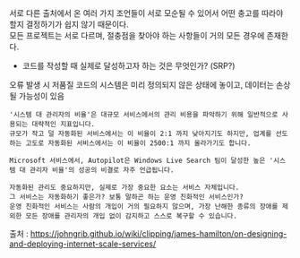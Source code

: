 서로 다른 출처에서 온 여러 가지 조언들이 서로 모순될 수 있어서 어떤 충고를 따라야 할지 결정하기가 쉽지 않기 때문이다.  
모든 프로젝트는 서로 다르며, 절충점을 찾아야 하는 사항들이 거의 모든 경우에 존재한다.  

- 코드를 작성할 때 실제로 달성하고자 하는 것은 무엇인가? (SRP?)

오류 발생 시 저품질 코드의 시스템은 미리 정의되지 않은 상태에 놓이고, 데이터는 손상될 가능성이 있음
```
'시스템 대 관리자의 비율'은 대규모 서비스에서의 관리 비용을 파악하기 위해 일반적으로 사용되는 대략적인 지표입니다.
규모가 작고 덜 자동화된 서비스에서는 이 비율이 2:1 까지 낮아지기도 하지만, 업계를 선도하는 고도로 자동화된 서비스에서는 이 비율이 2500:1 까지 올라가기도 합니다.

Microsoft 서비스에서, Autopilot은 Windows Live Search 팀이 달성한 높은 '시스템 대 관리자 비율'의 성공의 비결로 자주 언급됩니다.

자동화된 관리도 중요하지만, 실제로 가장 중요한 요소는 서비스 자체입니다. 
그 서비스는 자동화하기 좋은가? 보통 말하곤 하는 운영 친화적인 서비스인가? 
운영 친화적인 서비스는 사람의 개입이 거의 필요하지 않으며, 가장 난해한 종류의 장애를 제외한 모든 장애를 관리자의 개입 없이 감지하고 스스로 복구할 수 있습니다.
```
출처 : https://johngrib.github.io/wiki/clipping/james-hamilton/on-designing-and-deploying-internet-scale-services/

